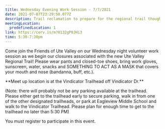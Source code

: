 ```yaml
---
title: Wednesday Evening Work Session - 7/7/2021
date: 2021-07-07T23:29:50.077Z
description: Trail reclamation to prepare for the regional trail though Ute Valley Park.
meetingLocation:
  predefinedLocation: 1
link: https://cerv.is/m?0132gP0JHi3
time: 5:30-7:30pm
---
```

Come join the Friends of Ute Valley on our Wednesday night volunteer work session as we begin our closures associated with the new Ute Valley Regional Trail! Please wear pants and closed-toe shoes, bring work gloves, sunscreen, water, snacks and SOMETHING TO ACT AS A MASK that covers your mouth and nose (bandanna, buff, etc.).

\*\*Meet up location is at the Vindicator Trailhead off Vindicator Dr.\*\*

(Note: there will probably not be any parking available at the trailhead. Please either get to the trailhead early to secure parking, walk in from one of the other designated trailheads, or park at Eagleview Middle School and walk to the Vindicator Trailhead. Please plan for enough time to get to the trailhead no later than 5:30 PM)

You must register to participate in this event.